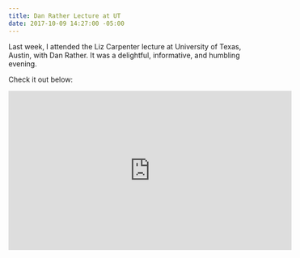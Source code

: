 ```yaml
---
title: Dan Rather Lecture at UT
date: 2017-10-09 14:27:00 -05:00
---
```


Last week, I attended the Liz Carpenter lecture at University of Texas, Austin,
 with Dan Rather. It was a delightful, informative, and humbling evening.

Check it out below:


</div> <iframe width="560" height="315" src="https://www.youtube.com/embed/PR9iIAWJAeE?rel=0" frameborder="0" allowfullscreen></iframe>